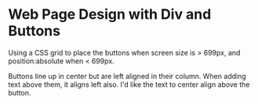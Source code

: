 # Web Page Design with Div and Buttons
Using a CSS grid to place the buttons when screen size is > 699px, and position:absolute when < 699px.

Buttons line up in center but are left aligned in their column. When adding text above them, it aligns left also. I'd like the text to center align above the button. 
